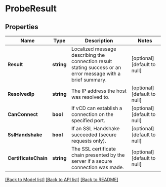# ProbeResult

## Properties
Name | Type | Description | Notes
------------ | ------------- | ------------- | -------------
**Result** | **string** | Localized message describing the connection result stating success or an error message with a brief summary. | [optional] [default to null]
**ResolvedIp** | **string** | The IP address the host was resolved to. | [optional] [default to null]
**CanConnect** | **bool** | If vCD can establish a connection on the specified port. | [optional] [default to null]
**SslHandshake** | **bool** | If an SSL Handshake succeeded (secure requests only). | [optional] [default to null]
**CertificateChain** | **string** | The SSL certificate chain presented by the server if a secure connection was made. | [optional] [default to null]

[[Back to Model list]](../README.md#documentation-for-models) [[Back to API list]](../README.md#documentation-for-api-endpoints) [[Back to README]](../README.md)


